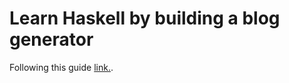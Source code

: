 # Learn Haskell by building a blog generator

Following this guide [link.](https://lhbg-book.link/01-about.html).
